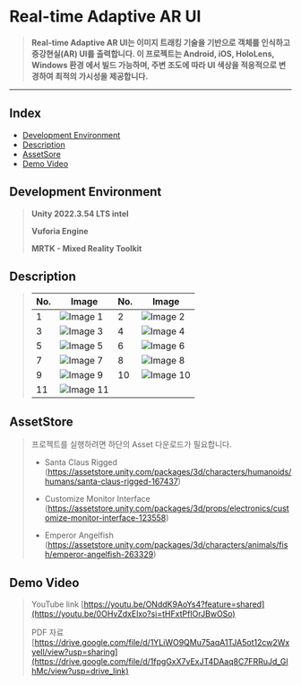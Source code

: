 # Real-time Adaptive AR UI

> **Real-time Adaptive AR UI는 이미지 트래킹 기술을 기반으로 객체를 인식하고 증강현실(AR) UI를 출력합니다. 이 프로젝트는 Android, iOS, HoloLens, Windows 환경 에서 빌드 가능하며, 주변 조도에 따라 UI 색상을 적응적으로 변경하여 최적의 가시성을 제공합니다.**
---
## Index
  - [Development Environment](#Development-Environment)
  - [Description](#Description)
  - [AssetSore](#AssetStore)
  - [Demo Video](#Demo-Video)

## Development Environment

> **Unity 2022.3.54 LTS intel**
> 
> **Vuforia Engine**
> 
> **MRTK - Mixed Reality Toolkit**

## Description

> | No. | Image | No. | Image |
> |------|--------|------|--------|
> | 1    | ![Image 1](https://i.imgur.com/Zlq5ifu.png) | 2    | ![Image 2](https://i.imgur.com/fm8ml5L.png) |
> | 3    | ![Image 3](https://i.imgur.com/TF8tc6z.png) | 4    | ![Image 4](https://i.imgur.com/qLIkgAh.png) |
> | 5    | ![Image 5](https://i.imgur.com/DVSz302.png) | 6    | ![Image 6](https://i.imgur.com/kEYHG9Z.png) |
> | 7    | ![Image 7](https://i.imgur.com/FKNg1m1.png) | 8    | ![Image 8](https://i.imgur.com/pRhdjMA.png) |
> | 9    | ![Image 9](https://i.imgur.com/vi50MGR.png) | 10   | ![Image 10](https://i.imgur.com/DCUByWJ.png) |
> | 11   | ![Image 11](https://i.imgur.com/ZMpSBOZ.png) |      |  |

## AssetStore

> 프로젝트를 실행하려면 하단의 Asset 다운로드가 필요합니다.
> - Santa Claus Rigged
>   (https://assetstore.unity.com/packages/3d/characters/humanoids/humans/santa-claus-rigged-167437)
> 
> - Customize Monitor Interface
>   (https://assetstore.unity.com/packages/3d/props/electronics/customize-monitor-interface-123558)
>   
> - Emperor Angelfish
>   (https://assetstore.unity.com/packages/3d/characters/animals/fish/emperor-angelfish-263329)

## Demo Video

> YouTube link
> [https://youtu.be/ONddK9AoYs4?feature=shared](https://youtu.be/0OHvZdxElxo?si=tHFxtPfIOrJBwOSo)
>
> PDF 자료
> [https://drive.google.com/file/d/1YLiWO9QMu75aqA1TJA5ot12cw2WxyeIl/view?usp=sharing](https://drive.google.com/file/d/1fpgGxX7vExJT4DAaq8C7FRRuJd_GlhMc/view?usp=drive_link)

